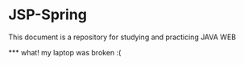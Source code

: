 # JSP-Spring

This document is a repository for studying and practicing JAVA WEB

*** what! my laptop was broken :( 
